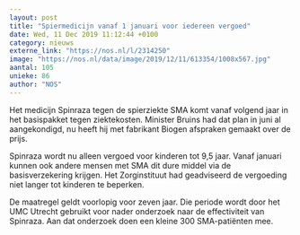 ```yaml
---
layout: post
title: "Spiermedicijn vanaf 1 januari voor iedereen vergoed"
date: Wed, 11 Dec 2019 11:12:44 +0100
category: nieuws
externe_link: "https://nos.nl/l/2314250"
image: "https://nos.nl/data/image/2019/12/11/613354/1008x567.jpg"
aantal: 105
unieke: 86
author: "NOS"
---
```


<p>Het medicijn Spinraza tegen de spierziekte SMA komt vanaf volgend jaar in het basispakket tegen ziektekosten. Minister Bruins had dat plan in juni al aangekondigd, nu heeft hij met fabrikant Biogen afspraken gemaakt over de prijs.</p>
<p>Spinraza wordt nu alleen vergoed voor kinderen tot 9,5 jaar. Vanaf januari kunnen ook andere mensen met SMA dit dure middel via de basisverzekering krijgen. Het Zorginstituut had geadviseerd de vergoeding niet langer tot kinderen te beperken.</p>
<p>De maatregel geldt voorlopig voor zeven jaar. Die periode wordt door het UMC Utrecht gebruikt voor nader onderzoek naar de effectiviteit van Spinraza. Aan dat onderzoek doen een kleine 300 SMA-patiënten mee.</p>
